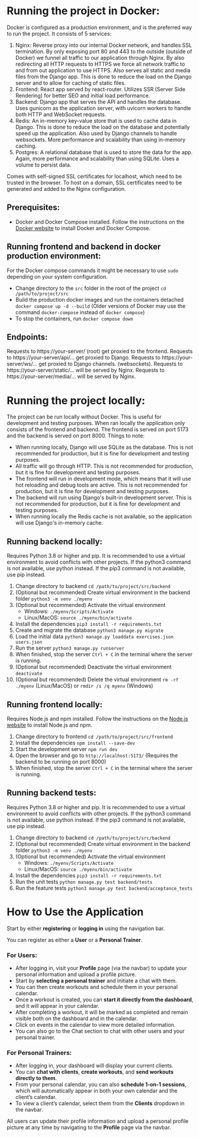 # Running the project in Docker:
Docker is configured as a production environment, and is the preferred way to run the project. It consists of 5 services:
1. Nginx: Reverse proxy into our internal Docker network, and handles SSL termination. By only exposing port 80 and 443 to the outside (outside of Docker) we funnel all traffic to our application through Nginx. By also redirecting all HTTP requests to HTTPS we force all network traffic to and from out application to use HTTPS. Also serves all static and media files from the Django app. This is done to reduce the load on the Django server and to allow for caching of static files.
2. Frontend: React app served by react-router. Utilizes SSR (Server Side Rendering) for better SEO and initial load performance.
3. Backend: Django app that serves the API and handles the database. Uses gunicorn as the application server, with uvicorn workers to handle both HTTP and WebSocket requests.
4. Redis: An in-memory key-value store that is used to cache data in Django. This is done to reduce the load on the database and potentially speed up the application. Also used by Django channels to handle websockets. More performance and scalability than using in-memory caching.
5. Postgres: A relational database that is used to store the data for the app. Again, more performance and scalability than using SQLite. Uses a volume to persist data.

Comes with self-signed SSL certificates for localhost, which need to be trusted in the browser. To host on a domain, SSL certificates need to be generated and added to the Nginx configuration.

## Prerequisites:
- Docker and Docker Compose installed. Follow the instructions on the [Docker website](https://docs.docker.com/get-docker/) to install Docker and Docker Compose.

## Running frontend and backend in docker production environment:
For the Docker compose commands it might be necessary to use `sudo` depending on your system configuration.
- Change directory to the `src` folder in the root of the project `cd /path/to/project/src`
- Build the production docker images and run the containers detached `docker compose up -d --build` (Older versions of Docker may use the command `docker-compose` instead of `docker compose`)
- To stop the containers, run `docker compose down`

## Endpoints:
Requests to https://your-server/ (root) get proxied to the frontend.
Requests to https://your-server/api/... get proxied to Django.
Requests to https://your-server/ws/... get proxied to Django channels. (websockets).
Requests to https://your-server/static/... will be served by Nginx.
Requests to https://your-server/media/... will be served by Nginx.

# Running the project locally:
The project can be run locally without Docker. This is useful for development and testing purposes. When ran locally the application only consists of the frontend and backend.
The frontend is served on port 5173 and the backend is served on port 8000. 
Things to note: 
- When running locally, Django will use SQLite as the database. This is not recommended for production, but it is fine for development and testing purposes.
- All traffic will go through HTTP. This is not recommended for production, but it is fine for development and testing purposes.
- The frontend will run in development mode, which means that it will use hot reloading and debug tools are active. This is not recommended for production, but it is fine for development and testing purposes.
- The backend will run using Django's built-in development server. This is not recommended for production, but it is fine for development and testing purposes.
- When running locally the Redis cache is not available, so the application will use Django's in-memory cache.

## Running backend locally:
Requires Python 3.8 or higher and pip. It is recommended to use a virtual environment to avoid conflicts with other projects.
If the python3 command is not available, use python instead. If the pip3 command is not available, use pip instead.
1. Change directory to backend `cd /path/to/project/src/backend`
2. (Optional but recommended) Create virtual environment in the backend folder `python3 -m venv ./myenv`
3. (Optional but recommended) Activate the virtual environment 
    - Windows: `./myenv/Scripts/Activate`
    - Linux/MacOS: `source ./myenv/bin/activate`
4. Install the dependencies `pip3 install -r requirements.txt`
5. Create and migrate the database `python3 manage.py migrate`
6. Load the initial data `python3 manage.py loaddata exercises.json users.json`
7. Run the server `python3 manage.py runserver`
8. When finished, stop the server `Ctrl + C` in the terminal where the server is running.
9. (Optional but recommended) Deactivate the virtual environment `deactivate`
10. (Optional but recommended) Delete the virtual environment `rm -rf ./myenv` (Linux/MacOS) or `rmdir /s /q myenv` (Windows)

## Running frontend locally:
Requires Node.js and npm installed. Follow the instructions on the [Node.js website](https://nodejs.org/en/download/) to install Node.js and npm.
1. Change directory to frontend `cd /path/to/project/src/frontend`
2. Install the dependencies `npm install --save-dev`
3. Start the development server `npm run dev`
4. Open the browser and go to `http://localhost:5173/` (Requires the backend to be running on port 8000)
5. When finished, stop the server `Ctrl + C` in the terminal where the server is running.

## Running backend tests:
Requires Python 3.8 or higher and pip. It is recommended to use a virtual environment to avoid conflicts with other projects.
If the python3 command is not available, use python instead. If the pip3 command is not available, use pip instead.
1. Change directory to backend `cd /path/to/project/src/backend`
2. (Optional but recommended) Create virtual environment in the backend folder `python3 -m venv ./myenv`
3. (Optional but recommended) Activate the virtual environment 
    - Windows: `./myenv/Scripts/Activate`
    - Linux/MacOS: `source ./myenv/bin/activate`
4. Install the dependencies `pip3 install -r requirements.txt`
5. Run the unit tests `python manage.py test backend/tests`
6. Run the feature tests `python3 manage.py test backend/acceptance_tests`


# How to Use the Application

Start by either **registering** or **logging in** using the navigation bar.

You can register as either a **User** or a **Personal Trainer**.

### For Users:

* After logging in, visit your **Profile** page (via the navbar) to update your personal information and upload a profile picture.
* Start by **selecting a personal trainer** and initiate a chat with them.
* You can then create workouts and schedule them in your personal calendar.
* Once a workout is created, you can **start it directly from the dashboard**, and it will appear in your calendar.
* After completing a workout, it will be marked as completed and remain visible both on the dashboard and in the calendar.
* Click on events in the calendar to view more detailed information.
* You can also go to the Chat section to chat with other users and your personal trainer.

### For Personal Trainers:

* After logging in, your dashboard will display your current clients.
* You can **chat with clients**, **create workouts**, and **send workouts directly to them**.
* From your personal calendar, you can also **schedule 1-on-1 sessions**, which will automatically appear in both your own calendar and the client’s calendar.
* To view a client’s calendar, select them from the **Clients** dropdown in the navbar.

All users can update their profile information and upload a personal profile picture at any time by navigating to the **Profile** page via the navbar.
